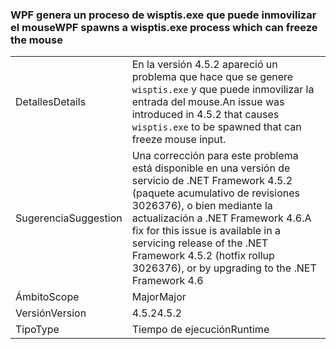 ### <a name="wpf-spawns-a-wisptisexe-process-which-can-freeze-the-mouse"></a><span data-ttu-id="ad2dc-101">WPF genera un proceso de wisptis.exe que puede inmovilizar el mouse</span><span class="sxs-lookup"><span data-stu-id="ad2dc-101">WPF spawns a wisptis.exe process which can freeze the mouse</span></span>

|   |   |
|---|---|
|<span data-ttu-id="ad2dc-102">Detalles</span><span class="sxs-lookup"><span data-stu-id="ad2dc-102">Details</span></span>|<span data-ttu-id="ad2dc-103">En la versión 4.5.2 apareció un problema que hace que se genere <code>wisptis.exe</code> y que puede inmovilizar la entrada del mouse.</span><span class="sxs-lookup"><span data-stu-id="ad2dc-103">An issue was introduced in 4.5.2 that causes <code>wisptis.exe</code> to be spawned that can freeze mouse input.</span></span>|
|<span data-ttu-id="ad2dc-104">Sugerencia</span><span class="sxs-lookup"><span data-stu-id="ad2dc-104">Suggestion</span></span>|<span data-ttu-id="ad2dc-105">Una corrección para este problema está disponible en una versión de servicio de .NET Framework 4.5.2 (paquete acumulativo de revisiones 3026376), o bien mediante la actualización a .NET Framework 4.6.</span><span class="sxs-lookup"><span data-stu-id="ad2dc-105">A fix for this issue is available in a servicing release of the .NET Framework 4.5.2 (hotfix rollup 3026376), or by upgrading to the .NET Framework 4.6</span></span>|
|<span data-ttu-id="ad2dc-106">Ámbito</span><span class="sxs-lookup"><span data-stu-id="ad2dc-106">Scope</span></span>|<span data-ttu-id="ad2dc-107">Major</span><span class="sxs-lookup"><span data-stu-id="ad2dc-107">Major</span></span>|
|<span data-ttu-id="ad2dc-108">Versión</span><span class="sxs-lookup"><span data-stu-id="ad2dc-108">Version</span></span>|<span data-ttu-id="ad2dc-109">4.5.2</span><span class="sxs-lookup"><span data-stu-id="ad2dc-109">4.5.2</span></span>|
|<span data-ttu-id="ad2dc-110">Tipo</span><span class="sxs-lookup"><span data-stu-id="ad2dc-110">Type</span></span>|<span data-ttu-id="ad2dc-111">Tiempo de ejecución</span><span class="sxs-lookup"><span data-stu-id="ad2dc-111">Runtime</span></span>|

